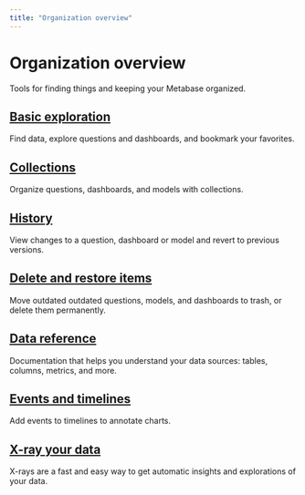 ```yaml
---
title: "Organization overview"
---
```


# Organization overview

Tools for finding things and keeping your Metabase organized.

## [Basic exploration](./exploration.md)

Find data, explore questions and dashboards, and bookmark your favorites.

## [Collections](./collections.md)

Organize questions, dashboards, and models with collections.

## [History](./history.md)

View changes to a question, dashboard or model and revert to previous versions.

## [Delete and restore items](./delete-and-restore.md)

Move outdated outdated questions, models, and dashboards to trash, or delete them permanently.

## [Data reference](./data-model-reference.md)

Documentation that helps you understand your data sources: tables, columns, metrics, and more.

## [Events and timelines](./events-and-timelines.md)

Add events to timelines to annotate charts.

## [X-ray your data](./x-rays.md)

X-rays are a fast and easy way to get automatic insights and explorations of your data.

